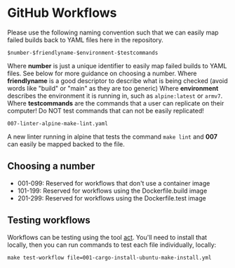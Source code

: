 # GitHub Workflows

Please use the following naming convention such that we can easily map failed builds back to YAML files here in the repository.

```
$number-$friendlyname-$environment-$testcommands
```

Where **number** is just a unique identifier to easily map failed builds to YAML files. See below for more guidance on choosing a number.
Where **friendlyname** is a good descriptor to describe what is being checked (avoid words like "build" or "main" as they are too generic)
Where **environment** describes the environment it is running in, such as `alpine:latest` or `armv7`.
Where **testcommands** are the commands that a user can replicate on their computer! Do NOT test commands that can not be easily replicated!

```
007-linter-alpine-make-lint.yaml
```

A new linter running in alpine that tests the command `make lint` and **007** can easily be mapped backed to the file.

## Choosing a number
- 001-099: Reserved for workflows that don't use a container image
- 101-199: Reserved for workflows using the Dockerfile.build image
- 201-299: Reserved for workflows using the Dockerfile.test image

## Testing workflows

Workflows can be testing using the tool [act](https://github.com/nektos/act). You'll need to install that locally, then you can run commands to test each file individually, locally:

`make test-workflow file=001-cargo-install-ubuntu-make-install.yml`

